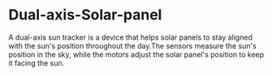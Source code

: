 # Dual-axis-Solar-panel
A dual-axis sun tracker is a device that helps solar panels to stay aligned with the sun's position throughout the day.The sensors measure the sun's position in the sky, while the motors adjust the solar panel's position to keep it facing the sun. 
